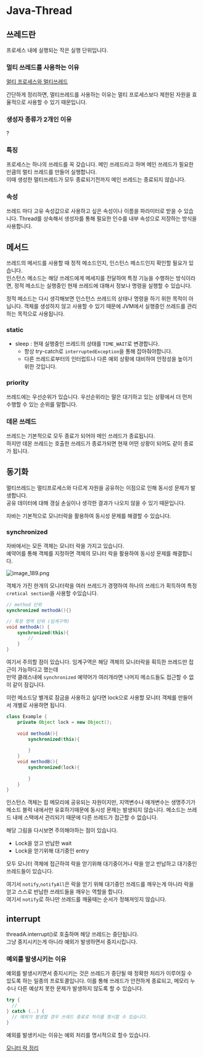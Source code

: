 # Java-Thread
  
## 쓰레드란  
프로세스 내에 실행되는 작은 실행 단위입니다.  

### 멀티 쓰레드를 사용하는 이유
[멀티 프로세스와 멀티쓰레드](MultiThread.md)  
     
간단하게 정리하면, 멀티쓰레드를 사용하는 이유는 멀티 프로세스보다 제한된 자원을 효율적으로 사용할 수 있기 때문입니다.  
  
### 생성자 종류가 2개인 이유  
?

### 특징  
프로세스는 하나의 쓰레드를 꼭 갖습니다. 메인 쓰레드라고 하며 메인 쓰레드가 필요한 만큼의 멀티 쓰레드를 만들어 
실행합니다.  
이때 생성한 멀티쓰레드가 모두 종료되기전까지 메인 쓰레드는 종료되지 않습니다.  
  
### 속성  
쓰레드 마다 고유 속성값으로 사용하고 싶은 속성이나 이름을 파라미터로 받을 수 있습니다. 
Thread를 상속해서 생성자를 통해 필요한 인수를 내부 속성으로 저장하는 방식을 사용합니다.  
  
## 메서드 
쓰레드의 메서드를 사용할 때 정적 메소드인지, 인스턴스 메소드인지 확인할 필요가 있습니다.  
인스턴스 메소드는 해당 쓰레드에게 메세지를 전달하여 특정 기능을 수행하는 방식이라면, 
정적 메소드는 실행중인 현재 쓰레드에 대해서 정보나 명령을 실행할 수 있습니다.  
  
정적 메소드는 다시 생각해보면 인스턴스 쓰레드의 상태나 명령을 하기 위한 목적이 아닙니다. 
객체를 생성하지 않고 사용할 수 있기 때문에 JVM에서 실행중인 쓰레드를 관리하는 목적으로 사용됩니다.

### static  
+ sleep : 현재 실행중인 쓰레드의 상태를 `TIME_WAIT`로 변경합니다.
  + 항상 try-catch로 `interruptedException`을 통해 잡아줘야합니다.
  + 다른 쓰레드로부터의 인터럽트나 다른 예외 상황에 대비하여 안정성을 높이기 위한 것입니다.

### priority  
쓰레드에는 우선순위가 있습니다. 우선순위라는 말은 대기하고 있는 상황에서 더 먼저 수행할 수 있는 순위를 말합니다.  
  
### 데몬 쓰레드
쓰레드는 기본적으로 모두 종료가 되어야 메인 쓰레드가 종료됩니다.  
하지만 데몬 쓰레드는 호출한 쓰레드가 종료가되면 현재 어떤 상황이 되어도 같이 종료가 됩니다.  
  
## 동기화  
멀티쓰레드는 멀티프로세스와 다르게 자원을 공유하는 이점으로 인해 동시성 문제가 발생합니다.  
공유 데이터에 대해 갱실 손실이나 생각한 결과가 나오지 않을 수 있기 때문입니다.  
  
자바는 기본적으로 모니터락을 활용하여 동시성 문제를 해결할 수 있습니다.  

### synchronized  
자바에서는 모든 객체는 모니터 락을 가지고 있습니다.  
예약어를 통해 객체를 지정하면 객체의 모니터 락을 활용하여 동시성 문제를 해결합니다.  

![image_189.png](image_189.png)  
  
객체가 가진 한개의 모니터락을 여러 쓰레드가 경쟁하여 하나의 쓰레드가 획득하여 특정 `cretical section`을 사용할 수있습니다.  
```Java
// method 단위
synchronized methodA(){}

// 특정 영역 단위 (임계구역)
void methodA() {
    synchronized(this){
        //    
    }
}
```  
여기서 주의할 점이 있습니다. 임계구역은 해당 객체의 모니터락을 획득한 쓰레드만 접근이 가능하다고 했는데  
만약 클래스내에 `synchronized` 예약어가 여러개라면 나머지 메소드들도 접근할 수 없이 같이 잠깁니다.  
  
이런 메소드당 별개로 잠금을 사용하고 싶다면 lock으로 사용할 모니터 객체를 만들어서 개별로 사용하면 됩니다.  

```Java
class Example {
    private Object lock = new Object();
    
    void methodA(){
        synchronized(this){
        
        }
    }
    void methodB(){
        synchronized(lock){
        
        }
    }
}
```  
인스턴스 객체는 힙 메모리에 공유되는 자원이지만, 지역변수나 매개변수는 생명주기가 메소드 블럭 내에서만 유효하기때문에 
동시성 문제는 발생되지 않습니다. 메소드는 쓰레드 내에 스택에서 관리되기 때문에 다른 쓰레드가 접근할 수 없습니다.  
  
  
해당 그림을 다시보면 주의해야하는 점이 있습니다.  
+ Lock을 얻고 반납한 wait
+ Lock을 얻기위해 대기중인 entry  
  
모두 모니터 객체에 접근하여 락을 얻기위해 대기중이거나 락을 얻고 반납하고 대기중인 쓰레드들이 있습니다.  
  
여기서 `notify`,`notifyAll`은 락을 얻기 위해 대기중인 쓰레드를 깨우는게 아니라 
락을 얻고 스스로 반납한 쓰레드들을 깨우는 역할을 합니다.  
여기서 `notify`로 하나만 쓰레드를 깨울때는 순서가 정해져잇지 않습니다.  
  
## interrupt  
threadA.interrupt()로 호출하며 해당 쓰레드는 중단됩니다.  
그냥 중지시키는게 아니라 예외가 발생하면서 중지시킵니다.  
  
### 예외를 발생시키는 이유  
예외를 발생시키면서 중지시키는 것은 쓰레드가 중단될 때 정확한 처리가 이루어질 수 있도록 하는 
일종의 프로토콜입니다. 이를 통해 쓰레드가 안전하게 종료되고, 
메모리 누수나 다른 예상치 못한 문제가 발생하지 않도록 할 수 있습니다.   
  
```Java
try {
  //
} catch (..) {
  // 예외가 발생할 경우 쓰레드 종료로 처리를 명시할 수 있습니다.  
} 
```  
  
예외를 발생키시는 이유는 예외 처리를 명시적으로 할수 있습니다.  
  
[모니터 락 정리]((https://tarunjain07.medium.com/java-monitor-notes-40ff746dfec3))